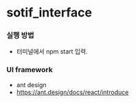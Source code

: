 # sotif_interface

### 실행 방법
* 터미널에서 npm start 입력.

### UI framework
* ant design 
* https://ant.design/docs/react/introduce
